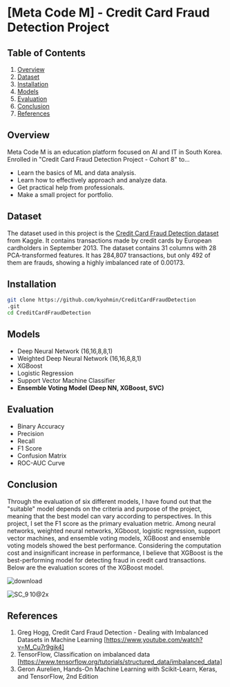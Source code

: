 # [Meta Code M] - Credit Card Fraud Detection Project

## Table of Contents

1. [Overview](#overview)
2. [Dataset](#dataset)
3. [Installation](#installation)
4. [Models](#models)
5. [Evaluation](#evaluation)
6. [Conclusion](#conclusion)
7. [References](#references)

## Overview
Meta Code M is an education platform focused on AI and IT in South Korea. Enrolled in "Credit Card Fraud Detection Project - Cohort 8" to...
- Learn the basics of ML and data analysis.
- Learn how to effectively approach and analyze data.
- Get practical help from professionals.
- Make a small project for portfolio.

## Dataset
The dataset used in this project is the [Credit Card Fraud Detection dataset](https://www.kaggle.com/datasets/mlg-ulb/creditcardfraud) from Kaggle. It contains transactions made by credit cards by European cardholders in September 2013. The dataset contains 31 columns with 28 PCA-transformed features. It has 284,807 transactions, but only 492 of them are frauds, showing a highly imbalanced rate of 0.00173.

## Installation
```bash
git clone https://github.com/kyohmin/CreditCardFraudDetection
.git
cd CreditCardFraudDetection
```

## Models
- Deep Neural Network (16,16,8,8,1)
- Weighted Deep Neural Network (16,16,8,8,1)
- XGBoost
- Logistic Regression
- Support Vector Machine Classifier
- **Ensemble Voting Model (Deep NN, XGBoost, SVC)**

  
## Evaluation
- Binary Accuracy
- Precision
- Recall
- F1 Score
- Confusion Matrix
- ROC-AUC Curve

## Conclusion
Through the evaluation of six different models, I have found out that the "suitable" model depends on the criteria and purpose of the project, meaning that the best model can vary according to perspectives. In this project, I set the F1 score as the primary evaluation metric. Among neural networks, weighted neural networks, XGboost, logistic regression, support vector machines, and ensemble voting models, XGBoost and ensemble voting models showed the best performance. Considering the computation cost and insignificant increase in performance, I believe that XGBoost is the best-performing model for detecting fraud in credit card transactions. Below are the evaluation scores of the XGBoost model.

![download](https://github.com/kyohmin/CreditCardFraudDetection/assets/71572502/67e803b2-891d-4874-a0da-6784c0cbb1b7)

![SC_9 10@2x](https://github.com/kyohmin/CreditCardFraudDetection/assets/71572502/3eccf879-43c5-4f77-b74f-74bb2ee2b44e)

## References
1. Greg Hogg, Credit Card Fraud Detection - Dealing with Imbalanced Datasets in Machine Learning [https://www.youtube.com/watch?v=M_Cu7r9gik4]
2. TensorFlow, Classification on imbalanced data [https://www.tensorflow.org/tutorials/structured_data/imbalanced_data]
3. Geron Aurelien, Hands-On Machine Learning with Scikit-Learn, Keras, and TensorFlow, 2nd Edition
